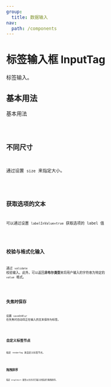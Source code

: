 ```yaml
---
group:
  title: 数据输入
nav:
  path: /components
---
```


# 标签输入框 InputTag

标签输入。

## 基本用法

基本用法

<code src="./__demo__/basic">

## 不同尺寸

通过设置 `size` 来指定大小。

<code src="./__demo__/size">

## 获取选项的文本

可以通过设置 `labelInValue=true` 获取选项的 label 值

<code src="./__demo__/labelInValue">

## 校验与格式化输入

通过 `validate` 校验输入。此外，可以返回**非布尔类型**来将用户输入的字符串为特定的 `value` 格式。

<code src="./__demo__/validate">

## 失焦时保存

设置 `saveOnBlur` 在失焦时自动将正在输入的文本保存为标签。

<code src="./__demo__/save-on-blur">

## 自定义标签节点

指定 `renderTag` 来自定义标签节点。

<code src="./__demo__/render-tag">

## 拖拽排序

指定 `dragToSort` 属性以允许对已输入的值进行拖拽排序。

<code src="./__demo__/draggable">
